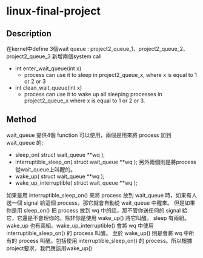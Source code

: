 # linux-final-project

## Description
在kernel中define 3個wait queue : project2_queue_1、project2_queue_2、project2_queue_3
新增兩個system call
- int enter_wait_queue(int x)
    - process can use it to sleep in project2_queue_x, where x is equal to 1 or 2 or 3
- int clean_wait_queue(int x)
    - process can use it to wake up all sleeping processes in project2_queue_x where x is equal to 1 or 2 or 3.
    

## Method
wait_queue 提供4個 function 可以使用，兩個是用來將 process 加到 wait_queue 的:
  - sleep_on( struct wait_queue **wq );
  - interruptible_sleep_on( struct wait_queue **wq );
另外兩個則是將process從wait_queue上叫醒的。
  - wake_up( struct wait_queue **wq );
  - wake_up_interruptible( struct wait_queue **wq );
  
如果是用 interruptible_sleep_on() 來將 process 放到 wait_queue 時，如果有人送一個 signal 給這個 process，那它就會自動從 wait_queue 中醒來。
但是如果你是用 sleep_on() 把 process 放到 wq 中的話，那不管你送任何的 signal 給它，它還是不會理你的。除非你是使用 wake_up() 將它叫醒。
sleep 有兩組。wake_up 也有兩組。wake_up_interruptible() 會將 wq 中使用 interruptible_sleep_on() 的 process 叫醒。
至於 wake_up() 則是會將 wq 中所有的 process 叫醒。包括使用 interruptible_sleep_on() 的 process。所以根據project要求，我們應該用wake_up()
